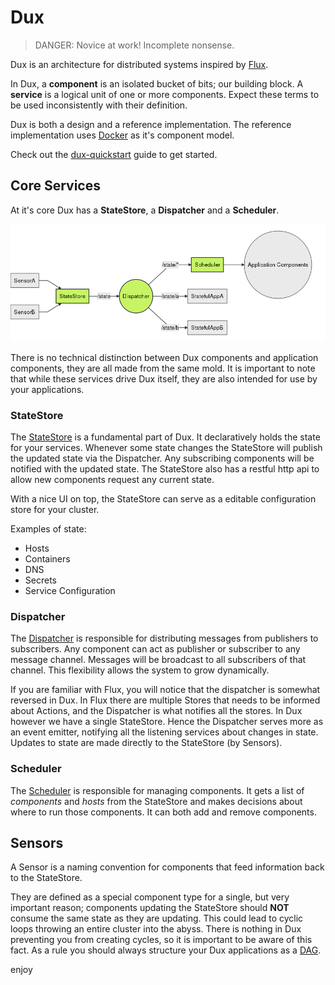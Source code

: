 # Dux

> DANGER: Novice at work! Incomplete nonsense.

Dux is an architecture for distributed systems inspired by [Flux](https://facebook.github.io/flux/).

In Dux, a **component** is an isolated bucket of bits; our building block. A **service** is a logical unit of one or more components. Expect these terms to be used inconsistently with their definition. 

Dux is both a design and a reference implementation. The reference implementation uses [Docker](https://www.docker.com/) as it's component model. 

Check out the [dux-quickstart](https://github.com/asbjornenge/dux-quickstart) guide to get started.

## Core Services 

At it's core Dux has a **StateStore**, a **Dispatcher** and a **Scheduler**.

![core](core.mermaid.png)

There is no technical distinction between Dux components and application components, they are all made from the same mold. It is important to note that while these services drive Dux itself, they are also intended for use by your applications. 

### StateStore

The [StateStore](https://github.com/asbjornenge/dux-statestore) is a fundamental part of Dux. It declaratively holds the state for your services. Whenever some state changes the StateStore will publish the updated state via the Dispatcher. Any subscribing components will be notified with the updated state. The StateStore also has a restful http api to allow new components request any current state.

With a nice UI on top, the StateStore can serve as a editable configuration store for your cluster.

Examples of state:

* Hosts
* Containers
* DNS
* Secrets
* Service Configuration

### Dispatcher

The [Dispatcher](https://github.com/asbjornenge/dux-dispatcher) is responsible for distributing messages from publishers to subscribers. Any component can act as publisher or subscriber to any message channel. Messages will be broadcast to all subscribers of that channel. This flexibility allows the system to grow dynamically.

If you are familiar with Flux, you will notice that the dispatcher is somewhat reversed in Dux. In Flux there are multiple Stores that needs to be informed about Actions, and the Dispatcher is what notifies all the stores. In Dux however we have a single StateStore. Hence the Dispatcher serves more as an event emitter, notifying all the listening services about changes in state. Updates to state are made directly to the StateStore (by Sensors).

### Scheduler

The [Scheduler](https://github.com/asbjornenge/dux-scheduler) is responsible for managing components. It gets a list of *components* and *hosts* from the StateStore and makes decisions about where to run those components. It can both add and remove components.

## Sensors

A Sensor is a naming convention for components that feed information back to the StateStore. 

They are defined as a special component type for a single, but very important reason; components updating the StateStore should **NOT** consume the same state as they are updating. This could lead to cyclic loops throwing an entire cluster into the abyss. There is nothing in Dux preventing you from creating cycles, so it is important to be aware of this fact. As a rule you should always structure your Dux applications as a [DAG](http://en.wikipedia.org/wiki/Directed_acyclic_graph).

enjoy
